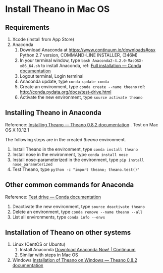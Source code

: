 # Install Theano in Mac OS

## Requirements
1. Xcode (install from App Store)
2. Anaconda
	1.  Download Anaconda at https://www.continuum.io/downloads#osx Python 2.7 version, COMMAND-LINE INSTALLER,  (346M)
	2. In your terminal window, type  `bash Anaconda2-4.2.0-MacOSX-x86_64.sh` to install Anaconda, ref: [Full installation — Conda   documentation](http://conda.pydata.org/docs/install/full.html#install-instructions)
	3. Logout terminal, Login terminal
	4. Anaconda update, type  `conda update conda`
	5. Create an environment, type `conda create --name theano`  ref: http://conda.pydata.org/docs/test-drive.html
	6. Activate the new environment, type `source activate theano`
  
## Installing Theano in Anaconda
Reference: [Installing Theano — Theano 0.8.2 documentation](http://deeplearning.net/software/theano/install.html#mac-os) . Test on Mac OS X 10.12.1

The following steps are in the created _theano_ environment.

1. Install Theano in the environment, type `conda install theano`
2. Install nose in the environment, type `conda install nose`
3. Install nose-parameterized in the environment, type `pip install nose_parameterized`
4. Test Theano, type `python -c "import theano; theano.test()"`

## Other common commands for Anaconda
Reference: [Test drive — Conda   documentation](http://conda.pydata.org/docs/test-drive.html)

1. Deactivate the new environment, type `source deactivate theano`
2. Delete an environment, type `conda remove --name theano --all`
3. List all environments, type `conda info --envs`

## Installation of Theano on other systems
1. Linux (CentOS or Ubuntu)
	1. Install Anaconda [Download Anaconda Now! | Continuum](https://www.continuum.io/downloads#osx)
	2. Similar with steps in Mac OS
2. Windows [Installation of Theano on Windows — Theano 0.8.2 documentation](http://deeplearning.net/software/theano/install_windows.html#install-windows) 
	
